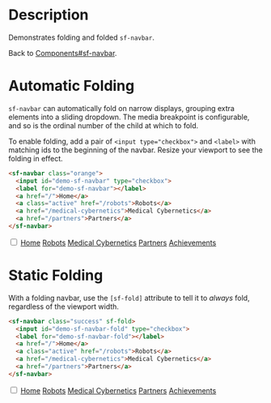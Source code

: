 # Description

Demonstrates folding and folded `sf-navbar`.

Back to [Components#sf-navbar](components/#sf-navbar).

# Automatic Folding

`sf-navbar` can automatically fold on narrow displays, grouping extra elements
into a sliding dropdown. The media breakpoint is configurable, and so is the
ordinal number of the child at which to fold.

To enable folding, add a pair of `<input type="checkbox">` and `<label>` with
matching ids to the beginning of the navbar. Resize your viewport to see the
folding in effect.

```html
<sf-navbar class="orange">
  <input id="demo-sf-navbar" type="checkbox">
  <label for="demo-sf-navbar"></label>
  <a href="/">Home</a>
  <a class="active" href="/robots">Robots</a>
  <a href="/medical-cybernetics">Medical Cybernetics</a>
  <a href="/partners">Partners</a>
</sf-navbar>
```

<div><doc-demo>
  <sf-navbar class="orange">
    <input id="demo-sf-navbar" type="checkbox">
    <label for="demo-sf-navbar"></label>
    <a href="examples/navbar-demo.html#home">Home</a>
    <a class="active" href="examples/navbar-demo.html#robots">Robots</a>
    <a href="examples/navbar-demo.html#medical-cybernetics">Medical Cybernetics</a>
    <a href="examples/navbar-demo.html#partners">Partners</a>
    <a href="examples/navbar-demo.html#achievements">Achievements</a>
  </sf-navbar>
</doc-demo></div>

# Static Folding

With a folding navbar, use the `[sf-fold]` attribute to tell it to _always_
fold, regardless of the viewport width.

```html
<sf-navbar class="success" sf-fold>
  <input id="demo-sf-navbar-fold" type="checkbox">
  <label for="demo-sf-navbar-fold"></label>
  <a href="/">Home</a>
  <a class="active" href="/robots">Robots</a>
  <a href="/medical-cybernetics">Medical Cybernetics</a>
  <a href="/partners">Partners</a>
</sf-navbar>
```

<div><doc-demo>
  <sf-navbar class="success" sf-fold>
    <input id="demo-sf-navbar-fold" type="checkbox">
    <label for="demo-sf-navbar-fold"></label>
    <a href="examples/navbar-demo.html#home">Home</a>
    <a class="active" href="examples/navbar-demo.html#robots">Robots</a>
    <a href="examples/navbar-demo.html#medical-cybernetics">Medical Cybernetics</a>
    <a href="examples/navbar-demo.html#partners">Partners</a>
    <a href="examples/navbar-demo.html#achievements">Achievements</a>
  </sf-navbar>
</doc-demo></div>
